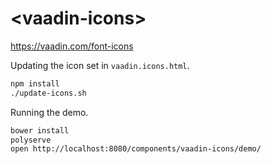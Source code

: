 &lt;vaadin-icons&gt;
==============

https://vaadin.com/font-icons

Updating the icon set in ```vaadin.icons.html```.
```bash
npm install
./update-icons.sh
```

Running the demo.
```bash
bower install
polyserve
open http://localhost:8080/components/vaadin-icons/demo/
```
